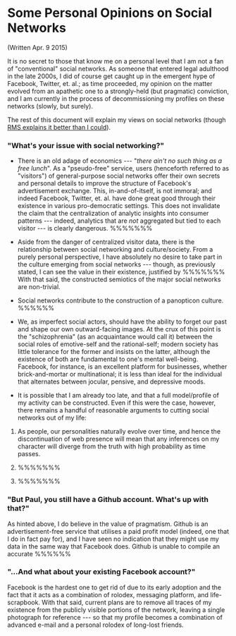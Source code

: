 Some Personal Opinions on Social Networks
=========================================

(Written Apr. 9 2015)

It is no secret to those that know me on a personal level that I am not a fan of "conventional" social networks. As someone that entered legal adulthood in the late 2000s, I did of course get caught up in the emergent hype of Facebook, Twitter, et. al.; as time proceeded, my opinion on the matter evolved from an apathetic one to a strongly-held (but pragmatic) conviction, and I am currently in the process of decommissioning my profiles on these networks (slowly, but surely).

The rest of this document will explain my views on social networks (though [RMS explains it better than I could](https://stallman.org/facebook.html)).

### "What's your issue with social networking?"

* There is an old adage of economics --- "*there ain't no such thing as a free lunch*". As a "pseudo-free" service, users (henceforth referred to as "visitors") of general-purpose social networks offer their own secrets and personal details to improve the structure of Facebook's advertisement exchange. This, in-and-of-itself, is not immoral; and indeed Facebook, Twitter, et. al. have done great good through their existence in various pro-democratic settings. This does not invalidate the claim that the centralization of analytic insights into consumer patterns --- indeed, analytics that are *not* aggregated but tied to each visitor --- is clearly dangerous. %%%%%%%

* Aside from the danger of centralized visitor data, there is the relationship between social networking and culture/society. From a purely personal perspective, I have absolutely no desire to take part in the culture emerging from social networks --- though, as previously stated, I can see the value in their existence, justified by %%%%%%% With that said, the constructed semiotics of the major social networks are non-trivial.

* Social networks contribute to the construction of a panopticon culture. %%%%%%

* We, as imperfect social actors, should have the ability to forget our past and shape our own outward-facing images. At the crux of this point is the "schizophrenia" (as an acquaintance would call it) between the social roles of emotive-self and the rational-self; modern society has little tolerance for the former and insists on the latter, although the existence of both are fundamental to one's mental well-being. Facebook, for instance, is an excellent platform for businesses, whether brick-and-mortar or multinational; it is less than ideal for the individual that alternates between jocular, pensive, and depressive moods.

* It is possible that I am already too late, and that a full model/profile of my activity can be constructed. Even if this were the case, however, there remains a handful of reasonable arguments to cutting social networks out of my life: 

1. As people, our personalities naturally evolve over time, and hence the discontinuation of web presence will mean that any inferences on my character will diverge from the truth with high probability as time passes.

2. %%%%%%%

3. %%%%%%%

### "But Paul, you still have a Github account. What's up with that?"

As hinted above, I do believe in the value of pragmatism. Github is an advertisement-free service that utilises a paid profit model (indeed, one that I do in fact pay for), and I have seen no indication that they might use my data in the same way that Facebook does. Github is unable to compile an accurate %%%%%%

### "...And what about your existing Facebook account?"

Facebook is the hardest one to get rid of due to its early adoption and the fact that it acts as a combination of rolodex, messaging platform, and life-scrapbook. With that said, current plans are to remove all traces of my existence from the publicly visible portions of the network, leaving a single photograph for reference --- so that my profile becomes a combination of advanced e-mail and a personal rolodex of long-lost friends.